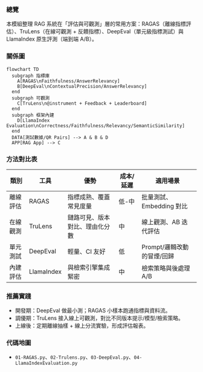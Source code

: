 ### 總覽
本模組整理 RAG 系統在「評估與可觀測」層的常用方案：RAGAS（離線指標評估）、TruLens（在線可觀測 + 反饋指標）、DeepEval（單元級指標測試）與 LlamaIndex 原生評測（端到端 A/B）。

### 關係圖
```mermaid
flowchart TD
  subgraph 指標庫
    A[RAGAS\nFaithfulness/AnswerRelevancy]
    B[DeepEval\nContextualPrecision/AnswerRelevancy]
  end
  subgraph 可觀測
    C[TruLens\n@instrument + Feedback + Leaderboard]
  end
  subgraph 框架內建
    D[LlamaIndex Evaluation\nCorrectness/Faithfulness/Relevancy/SemanticSimilarity]
  end
  DATA[測試數據/QR Pairs] --> A & B & D
  APP[RAG App] --> C
```

### 方法對比表

| 類別 | 工具 | 優勢 | 成本/延遲 | 適用場景 |
|---|---|---|---|---|
| 離線評估 | RAGAS | 指標成熟、覆蓋常見度量 | 低-中 | 批量測試、Embedding 對比 |
| 在線觀測 | TruLens | 鏈路可見、版本對比、理由化分數 | 中 | 線上觀測、AB 迭代評估 |
| 單元測試 | DeepEval | 輕量、CI 友好 | 低 | Prompt/邏輯改動的冒煙/回歸 |
| 內建評估 | LlamaIndex | 與檢索引擎集成緊密 | 中 | 檢索策略與後處理 A/B |

### 推薦實踐
- 開發期：DeepEval 做最小測；RAGAS 小樣本跑通指標與資料流。
- 調優期：TruLens 接入線上可觀測，對比不同版本提示/模型/檢索策略。
- 上線後：定期離線抽樣 + 線上分流實驗，形成評估報表。

### 代碼地圖
- `01-RAGAS.py`、`02-Trulens.py`、`03-DeepEval.py`、`04-LlamaIndexEvaluation.py`



